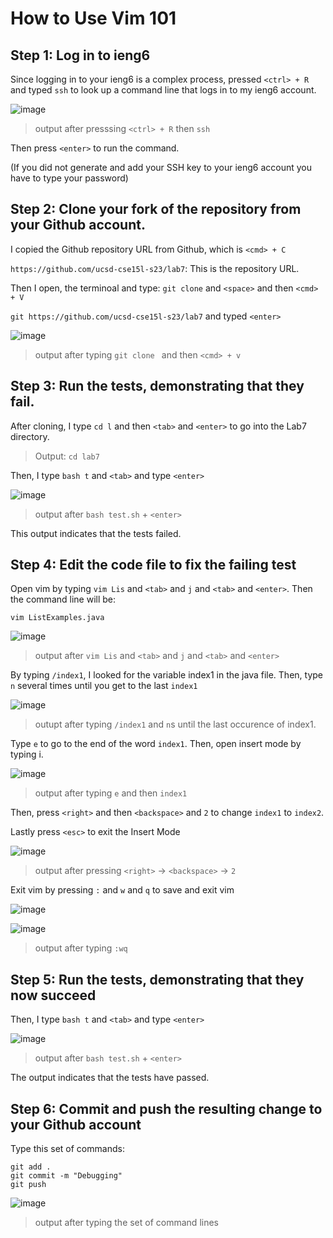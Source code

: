 # How to Use Vim 101

## Step 1: Log in to ieng6

Since logging in to your ieng6 is a complex process, pressed `<ctrl> + R` and typed `ssh` to look up a command line that logs in to my ieng6 account.

![image](./Lab7/ctrlR.png)

> output after presssing `<ctrl> + R` then `ssh`

Then press `<enter>` to run the command.

(If you did not generate and add your SSH key to your ieng6 account you have to type your password)

## Step 2: Clone your fork of the repository from your Github account.

I copied the Github repository URL from Github, which is `<cmd> + C`

`https://github.com/ucsd-cse15l-s23/lab7`: This is the repository URL.

Then I open, the terminoal and type: `git clone` and `<space>` and then `<cmd> + V`

`git https://github.com/ucsd-cse15l-s23/lab7`
and typed `<enter>`

![image](./Lab7/git%20clone.png)

> output after typing `git clone ` and then `<cmd> + v`

## Step 3: Run the tests, demonstrating that they fail.

After cloning, I type `cd l` and then `<tab>` and `<enter>` to go into the Lab7 directory.

> Output: `cd lab7`

Then, I type `bash t` and `<tab>` and type `<enter>`

![image](./Lab7/test.png)

> output after `bash test.sh` + `<enter>`

This output indicates that the tests failed.

## Step 4: Edit the code file to fix the failing test

Open vim by typing `vim Lis` and `<tab>` and `j` and `<tab>` and `<enter>`. Then the command line will be:

`vim ListExamples.java`

![image](./Lab7/vim.png)

> output after `vim Lis` and `<tab>` and `j` and `<tab>` and `<enter>`

By typing `/index1`, I looked for the variable index1 in the java file. Then, type `n` several times until you get to the last `index1`

![image](./Lab7/vim2.png)

> outupt after typing `/index1` and `n`s until the last occurence of index1.

Type `e` to go to the end of the word `index1`. Then, open insert mode by typing i.

![image](./Lab7/vim3.png)

> output after typing `e` and then `index1`

Then, press `<right>` and then `<backspace>` and `2` to change `index1` to `index2`.

Lastly press `<esc>` to exit the Insert Mode

![image](./Lab7/vim4.png)

> output after pressing `<right>` -> `<backspace>` -> `2`

Exit vim by pressing `:` and `w` and `q` to save and exit vim

![image](./Lab7/vim5.png)

![image](./Lab7/exitVim.png)

> output after typing `:wq`

## Step 5: Run the tests, demonstrating that they now succeed

Then, I type `bash t` and `<tab>` and type `<enter>`

![image](./Lab7/test2.png)

> output after `bash test.sh` + `<enter>`

The output indicates that the tests have passed.

## Step 6: Commit and push the resulting change to your Github account

Type this set of commands:

```
git add .
git commit -m "Debugging"
git push
```

![image](./Lab7/git%20push.png)

> output after typing the set of command lines
